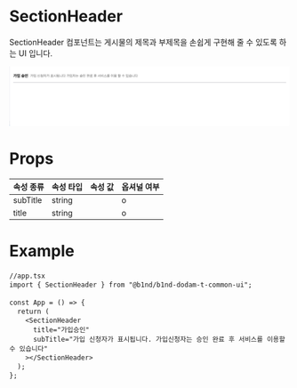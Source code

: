 # SectionHeader

SectionHeader 컴포넌트는 게시물의 제목과 부제목을 손쉽게 구현해 줄 수 있도록 하는 UI 입니다.

![SectionHeader](../img/SectionHeader.png)

# Props

| 속성 종류 | 속성 타입 | 속성 값 | 옵셔널 여부 |
| --------- | --------- | ------- | ----------- |
| subTitle  | string    |         | o           |
| title     | string    |         | o           |

# Example

```tsx
//app.tsx
import { SectionHeader } from "@b1nd/b1nd-dodam-t-common-ui";

const App = () => {
  return (
    <SectionHeader
      title="가입승인"
      subTitle="가입 신청자가 표시됩니다. 가입신청자는 승인 완료 후 서비스를 이용할 수 있습니다"
    ></SectionHeader>
  );
};
```
